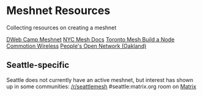 # Meshnet Resources
Collecting resources on creating a meshnet

[DWeb Camp Meshnet](https://dweb-camp-2019.github.io/meshnet/)
[NYC Mesh Docs](https://docs.nycmesh.net/)
[Toronto Mesh Build a Node](https://tomesh.net/build-a-node/)
[Commotion Wireless](https://commotionwireless.net/)
[People's Open Network (Oakland)](https://peoplesopen.net/)

## Seattle-specific
Seattle does not currently have an active meshnet, but interest has shown up in some communities:
[/r/seattlemesh](https://www.reddit.com/r/SeattleMeshnet/)
#seattle:matrix.org room on [Matrix](https://matrix.org/)
